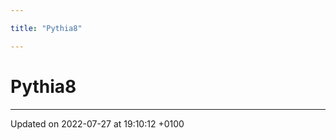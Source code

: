 ```yaml
---

title: "Pythia8"

---
```


# Pythia8








-------------------------------

Updated on 2022-07-27 at 19:10:12 +0100